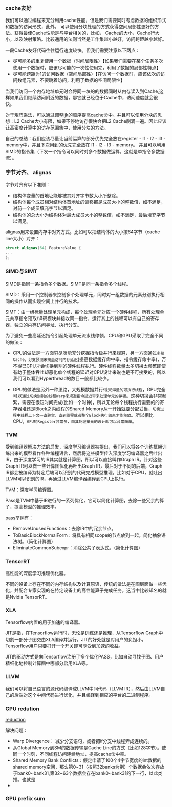 

### cache友好

我们可以通过编程来充分利用cache性能，但是我们需要同时考虑数据的组织形式和数据的访问形式，此外，
可以使用分块处理的方式获得空间局部性更好的方法。获得最佳Cache性能是与平台相关的，比如，
Cache的大小，Cache行大小，以及映射策略。比较通用的法则当然是工作集越小越好，访问跨距越小越好。

一段Cache友好代码往往运行速度较快。但我们需要注意以下两点：
 - 尽可能多的重复使用一个数据（时间局限性）【如果我们需要在某个任务多次使用一个数据时，应该尽可能的一次性使用完，利用了数据的局部性特点】
 - 尽可能跨距为1的访问数据（空间局部性）【在访问一个数据时，应该依次的访问数组元素，不要跳着访问，利用了数据的空间局限性】

当我们访问一个内存地址单元时会将同一块的的数据同时从内存读入到Cache,这样如果我们继续访问附近的数据，那它就已经位于Cache中，访问速度就会很快。

对于矩阵乘法，可以通过调整ijk的顺序提高cache命中。并且可以使用分块的思想：L2 Cache大小有限，如果不停地访存很快会把L2 Cache刷满一遍。因此应该让高密度计算中的访存范围集中，使用分块的方法。

自己的总结：我们应该尽量让当前运算的部分优先完全放在register - l1 - l2 - l3 - memory中，并且下次用到的优先完全放在 l1 - l2 - l3 - memory。 并且可以利用SIMD的指令集（下发一个指令可以同时对多个数据做运算，这就是单指令多数据流）。

### 字节对齐、 alignas

字节对齐有以下准则：
 - 结构体变量的首地址能够被其对齐字节数大小所整除。
 - 结构体每个成员相对结构体首地址的偏移都是成员大小的整数倍，如不满足，对前一个成员填充字节以满足。
 - 结构体的总大小为结构体对最大成员大小的整数倍，如不满足，最后填充字节以满足。

alignas用来设置内存中对齐方式。比如可以把结构体的大小按64字节（cache line大小）对齐：
```cpp
struct alignas(64) FeatureValue {
...
};
```

### SIMD与SIMT

SIMD是指同一条指令多个数据。SIMT是同一条指令多个线程。

SIMD：采用一个控制器来控制多个处理单元，同时对一组数据的元素分别执行相同的操作从而实现空间上并行的技术。

SIMT：由一组标量处理单元构成，每个处理单元对应一个硬件线程，所有处理单元共享指令预取/译码模块并接收同一指令，运行其上的线程可以有自己的寄存器、独立的内存访问寻址、执行分支。


为了避免一些高延迟指令引起处理单元流水线停顿，CPU和GPU采取了完全不同的做法：
 - CPU的做法是一方面穷尽所能充分挖掘指令级并行来规避，另一方面通过`多级Cache、分支预测来掩盖访问内存延迟`(提高数据缓存命中率、指令缓存命中率)，万不得已CPU才会切换到别的硬件线程执行。硬件线程数量太多切换太频繁即使有助于整体吞吐却恶化单个线程的延迟对CPU设计来说也是不可接受的，所以我们可以看到Hyperthread的数目一般都比较少。

 - GPU的做法是另外一种思路，大规模数据并行带来`海量的可执行线程`，GPU完全可以`通过切换到别的线程Warp来规避指令延迟带来处理单元的停顿`。这种切换会非常频繁，需要在很短时间完成(比如一个时钟)，所以无论每个线程执行需要的的寄存器堆还是Block之内线程的Shared Memory从一开始就要分配妥当，`切换过程中线程上下文一直驻留，直到线程或者整个Block执行结束才能释放`。所以相比CPU，`GPU的Register非常多，而其处理单元的设计却可以异常简单`。

### TVM

受到编译器解决方法的启发，深度学习编译器被提出，我们可以将各个训练框架训练出来的模型看作各种编程语言，然后将这些模型传入深度学习编译器之后吐出IR，由于深度学习的IR其实就是计算图，所以可以直接叫作Graph IR。针对这些Graph IR可以做一些计算图优化再吐出Graph IR，最后对于不同的后端，Graph IR都会被编译为特定后端可以识别的代码完成模型推理。比如对于CPU，就吐出LLVM可以识别的IR，再通过LLVM编译器编译到CPU上执行。

TVM：深度学习编译器。

Pass是TVM中基于IR进行的一系列优化，它可以简化计算图，去除一些冗余的算子，提高模型的推理效率。

pass举例有：
 - RemoveUnusedFunctions：去除IR中的冗余节点。
 - ToBasicBlockNormalForm：将具有相同scope的节点放到一起，简化抽象语法树。（简化计算图）
 - EliminateCommonSubexpr：消除公共子表达式。（简化计算图）

### TensorRT

高性能的深度学习推理优化器。

不同的设备上存在不同的内存结构以及计算原语，传统的做法是在图层面做一些优化，并配合专家实现的在特定设备上的高性能算子完成任务。这当中比较知名的就是Nvidia TensorRT。

### XLA

Tensorflow内置的用于加速的编译器。

JIT是指，在Tensorflow运行时，无论是训练还是推理，从Tensorflow Graph中切割一部分子图交由XLA编译并运行。JIT的好处就是对用户的负担小，Tensorflow用户只要打开一个开关即可享受到加速的收益。

JIT的驱动方式是向Tensorflow注册了多个优化PASS，比如自动寻找子图、用户精细化地控制计算图中哪部分启用XLA等。

### LLVM

我们可以将自己语言的源代码编译成LLVM中间代码（LLVM IR），然后由LLVM自己的后端对这个中间代码进行优化，并且编译到相应的平台的二进制程序。

### GPU redution 

[reduction](https://developer.download.nvidia.cn/compute/cuda/1.1-Beta/x86_website/projects/reduction/doc/reduction.pdf)

解决问题：
 - Warp Divergence： 减少分支语句，或者把if分支中线程弄成连续的。
 - 从Global Memory到SM的数据传输是Cache Line的方式（比如128字节）。使同一个时刻，不同线程访问连续地址，提高cache命中率。
 - Shared Memory Bank Conflicts：假定申请了100个4字节宽度的int数据的shared memory空间，那么第0~31（按照32banks为例）个数据会依次存放于bank0~bank31,第32~63个数据会存在bank0~bank31的下一行，以此类推。也就是
 - 


### GPU prefix sum

